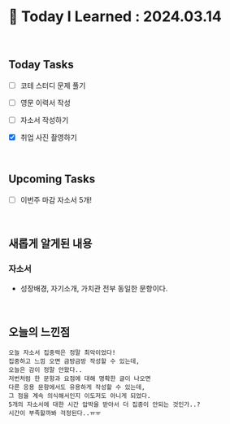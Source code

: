 # 📌 Today I Learned : 2024.03.14

<br>

## Today Tasks

- [ ]  코테 스터디 문제 풀기
- [ ]  영문 이력서 작성
- [ ]  자소서 작성하기
- [x]  취업 사진 촬영하기


<br>

## Upcoming Tasks

- [ ]  이번주 마감 자소서 5개!

<br>

## 새롭게 알게된 내용

### 자소서
- 성장배경, 자기소개, 가치관 전부 동일한 문항이다.



<br>

## 오늘의 느낀점
```
오늘 자소서 집중력은 정말 최악이었다!
집중하고 느낌 오면 금방금방 작성할 수 있는데,
오늘은 감이 정말 안왔다..
저번처럼 한 문항과 요점에 대해 명확한 글이 나오면
다른 응용 문항에서도 유용하게 작성할 수 있는데,
그 점을 계속 의식해서인지 이도저도 아니게 되었다.
5개의 자소서에 대한 시간 압박을 받아서 더 집중이 안되는 것인가..?
시간이 부족할까봐 걱정된다..ㅠㅠ

```
